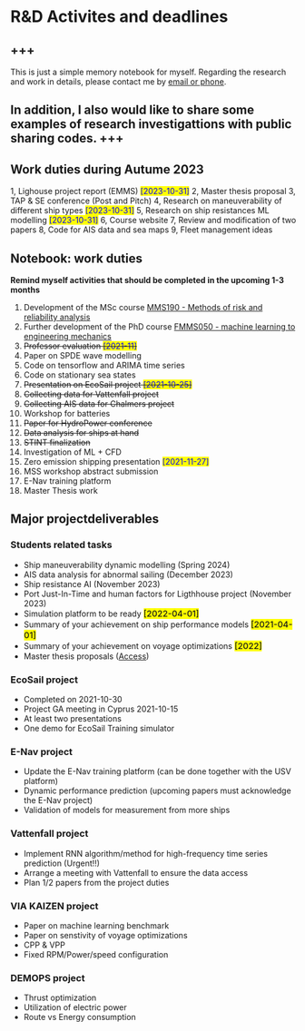 # **R&D Activites and deadlines**
+++
---

This is just a simple memory notebook for myself. Regarding the research and work in details, please contact me by [email or phone](https://www.chalmers.se/en/staff/Pages/wengang-mao.aspx).

In addition, I also would like to share some examples of research investigattions with public sharing codes.
+++
---

## Work duties during Autume 2023
1, Lighouse project report (EMMS)  <span style = "background: yellow; color: blue">[2023-10-31]</span>
2, Master thesis proposal
3, TAP & SE conference (Post and Pitch)
4, Research on maneuverability of different ship types <span style = "background: yellow; color: blue">[2023-10-31]</span>
5, Research on ship resistances ML modelling <span style = "background: yellow; color: blue">[2023-10-31]</span>
6, Course website
7, Review and modification of two papers
8, Code for AIS data and sea maps
9, Fleet management ideas




## Notebook: work duties

**Remind myself activities that should be completed in the upcoming 1-3 months**
1. Development of the MSc course [MMS190 - Methods of risk and reliability analysis](https://wengangmao.github.io/mms190)
2. Further development of the PhD course [FMMS050 - machine learning to engineering mechanics](https://wengangmao.github.io/fmms050)
3. <strike>Professor evaluation <span style = "background: yellow; color: blue">[2021-11]</span></strike>
4. Paper on SPDE wave modelling
5. Code on tensorflow and ARIMA time series
6. Code on stationary sea states
7. <strike>Presentation on EcoSail project <span style = "background: yellow; color: blue">[2021-10-25]</span></strike>
8. <strike>Collecting data for Vattenfall project</strike>
9. <strike>Collecting AIS data for Chalmers project</strike>
10. Workshop for batteries
11. <strike>Paper for HydroPower conference</strike>
12. <strike>Data analysis for ships at hand</strike>
13. <strike>STINT finalization</strike>
14. Investigation of ML + CFD
15. Zero emission shipping presentation  <span style = "background: yellow; color: blue">[2021-11-27]</span>
16. MSS workshop abstract submission
17. E-Nav training platform
18. Master Thesis work


## Major projectdeliverables 


### Students related tasks
* Ship maneuverability dynamic modelling (Spring 2024)
* AIS data analysis for abnormal sailing (December 2023)
* Ship resistance AI  (November 2023)
* Port Just-In-Time and human factors for Ligthhouse project (November 2023)
* Simulation platform to be ready <span style = "background: yellow; font-size: 15px; font-weight:500"> [2022-04-01]</span> 
* Summary of your achievement on ship performance models <span style = "background: yellow; font-size: 15px; font-weight:500"> [2021-04-01]</span> 
* Summary of your achievement on voyage optimizations <span style = "background: yellow; font-size: 15px; font-weight:500"> [2022]</span> 
* Master thesis proposals ([Access](http://www.chalmers.se/en/departments/m2/education/master/Pages/examensarbete-p%c3%a5-mastersniva.aspx))


### EcoSail project
- Completed on 2021-10-30
- Project GA meeting in Cyprus 2021-10-15
- At least two presentations
- One demo for EcoSail Training simulator

### E-Nav project
- Update the E-Nav training platform (can be done together with the USV platform)
- Dynamic performance prediction (upcoming papers must acknowledge the E-Nav project)
- Validation of models for measurement from more ships

### Vattenfall project
- Implement RNN algorithm/method for high-frequency time series prediction (Urgent!!)
- Arrange a meeting with Vattenfall to ensure the data access
- Plan 1/2 papers from the project duties

### VIA KAIZEN project
- Paper on machine learning benchmark
- Paper on senstivity of voyage optimizations
- CPP & VPP
- Fixed RPM/Power/speed configuration

### DEMOPS project
- Thrust optimization
- Utilization of electric power
- Route vs Energy consumption